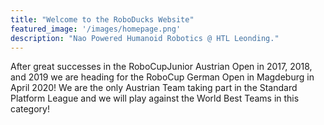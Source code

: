 ```yaml
---
title: "Welcome to the RoboDucks Website"
featured_image: '/images/homepage.png'
description: "Nao Powered Humanoid Robotics @ HTL Leonding."
---
```

After great successes in  the RoboCupJunior Austrian Open in 2017, 2018, and 2019 we are heading for the RoboCup German Open in Magdeburg in April 2020! We are the only Austrian Team taking part in the Standard Platform League and we will play against the World Best Teams in this category!

